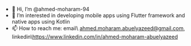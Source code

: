 - 👋 Hi, I’m @ahmed-moharam-94
- 👀 I’m interested in developing mobile apps using Flutter framework and native apps using Kotlin
- 📫 How to reach me: email\ ahmed.moharam.abuelyazeed@gmail.com, linkedin\https://www.linkedin.com/in/ahmed-moharam-abuelyazeed

<!---
ahmed-moharam-94/ahmed-moharam-94 is a ✨ special ✨ repository because its `README.md` (this file) appears on your GitHub profile.
You can click the Preview link to take a look at your changes.
--->

